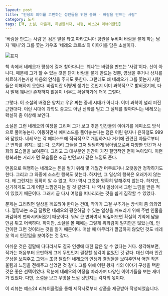 ```yaml
---
layout: post
title: "인생의 의미를 고민하는 성인들을 위한 동화 - 바람을 만드는 사람"
category: 도서
tags: [책, 소설, 마윤제, 특별한서재, 서평, 예스24 리뷰어클럽]
---
```


'바람을 만드는 사람'은 검은 말을 타고 파타고니아 평원을 누비며 바람을 불게 하는 남자 '웨나'와
그를 쫓는 가우초 '네레오 코르소'의 이야기를 담은 소설이다.

![표지](https://lh3.googleusercontent.com/-tUcrquso28s/WalsNEJhfqI/AAAAAAAAWtw/sATz75WoZy4v3zN3Y-_nAUdVWq3RMmjrwCE0YBhgL/s480/windmaker-book.jpg)

책 속에서 네레오가 평생에 걸쳐 찾아다니는 '웨나'는 바람을 만드는 '사람'이다.
신이 아니다.
때문에 그가 할 수 있는 것은 단지 바람을 불게 만드는 것뿐,
영생을 주거나 상처를 치료하기는커녕
마음의 안식을 주지도 못한다.
그런데도 왜 네레오가 그를 쫓는지 사람들은 이해하지 못한다.
바람이란 어떻게 생기는 것인지 이미 과학적으로 밝혀졌기에,
다시 말해 웨나란 존재하지 않음이 너무도 확실하기에 더욱 그렇다.

그렇다.
이 소설의 배경은 양치고 우유 짜는 중세 시대가 아니다.
이미 과학이 널리 퍼진 근현대다.
이런 시대에 과학도 종교도 아닌 신화를 믿고
그 실체를 찾아다니는 네레오는 확실히 좀 이상해 보인다.

소설은 그런 네레오의 여정을 그리며
그가 보고 겪은 인간들의 이야기를 에피소드 방식으로 풀어놓는다.
이동하면서 에피소드를 풀어놓는다는 점은 어린 왕자나 은하철도 999와 닮았다.
네레오는 각 에피소드에 적극적으로 개입하거나
거기에 관련된 자들로부터 큰 변화를 겪지는 않는다.
오히려 그들을 그저 담담하게 담아냄으로써 다양한 인간과 사회의 모습들을 보여준다.
그리고 그 대부분엔 인간이 가진 절망적인 면이 녹아있다.
이런 행복과는 거리가 먼 모습들은 조금 반면교사 같은 느낌도 준다.

맨몸으로 여행하는 네레오는
돈을 벌기 위해 몇 개월간 머무르거나 오랫동안 정착하기도 한다.
그리고 그 와중에 소소한 행복도 찾는다.
하지만, 그 일상의 행복은 오래가지 않는다.
왜 그런지는 정확히 알 수 없고,
작가 역시 그것을 명확히 말해주지 않는다.
하지만, 신기하게도 그게 어떤 느낌인지는 알 것 같았다.
나 역시 일상에서 그런 느낌을 받은 적이 있었기 때문이다.
그래서 곧 다시 여행을 떠나리라는 것을 쉽게 짐작할 수 있었다.

문제는 그러려면 일상을 깨뜨려야 한다는 건데,
작가가 그걸 부추기는 방식이 좀 의외였다.
절망과는 조금 달랐던 네레오의 평온하달 수 있는 일상을 깨뜨리기 위해
주변 인물을 과감하게 변화시켜버렸기 때문이다.
워낙 큰 변화여서 되짚어보면 확실히 기억에 남을 만큼 튀고 어색하다.
하지만, 소설을 볼 때에는 그렇게 위화감이 일지만은 않았는데,
인간이란 그런 것이라는 것을 알기 때문이다.
떠날 때 마무리가 깔끔하지 않았던 것도 네레오 역시 인간임을 보여주는 것 같다.

아쉬운 것은 결말에 다다라서도 결국 인생에 대한 답은 알 수 없다는 거다.
생각해보면, 작가는 처음부터 오만하게 그게 무엇인지 결정할 생각이 없었던 것 같다.
대신 여러 인간군상을 보여주고
그와는 조금 달랐던 네레오의 인생과 결정들을 보여주면서
어떤 작은 울림과 느낌을 전해주고 싶었던 것 같다.
그를 위해 어린 왕자 식의 이야기 구성을 택한 것은 좋은 선택이었다.
덕분에 네레오의 여정을 따라가며 다양한 이야기들을 보는 재미가 있었다.
다만, 소설을 보고 무엇을 느낄 것인지는 각자의 몫이다.



<div class="im im-info">
이 리뷰는 예스24 리뷰어클럽을 통해 제작사로부터 상품을 제공받아 작성되었습니다.
</div>
